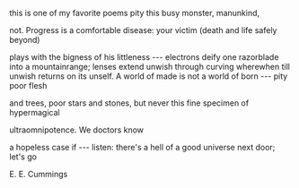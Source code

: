 this is one of my favorite poems
pity this busy monster, manunkind,

not. Progress is a comfortable disease:
your victim (death and life safely beyond)

plays with the bigness of his littleness
--- electrons deify one razorblade
into a mountainrange; lenses extend
unwish through curving wherewhen till unwish
returns on its unself.
                          A world of made
is not a world of born --- pity poor flesh

and trees, poor stars and stones, but never this
fine specimen of hypermagical

ultraomnipotence. We doctors know

a hopeless case if --- listen: there's a hell
of a good universe next door; let's go

E. E. Cummings
